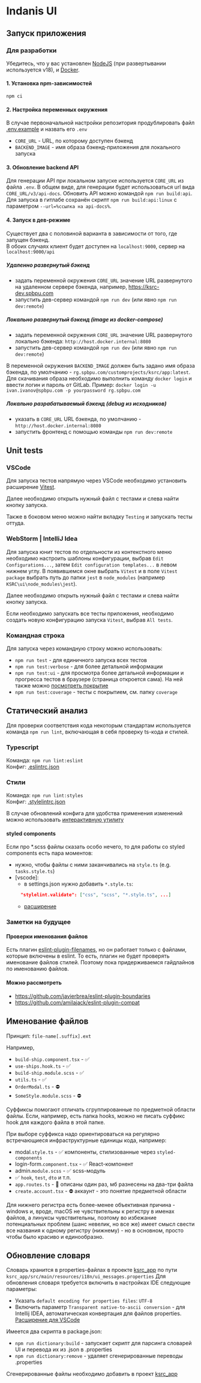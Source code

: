 # Indanis UI

## Запуск приложения


### Для разработки

Убедитесь, что у вас установлен [NodeJS](https://nodejs.org/en) (при развертывании используется v18), и [Docker](https://www.docker.com/).

#### 1. Установка npm-зависимостей 
```
npm ci
```

#### 2. Настройка переменных окружения

В случае первоначальной настройки репозитория продублировать файл [.env.example](./.env.example) и назвать его `.env`

- `CORE_URL` - URL, по которому доступен бэкенд
- `BACKEND_IMAGE` - имя образа бэкенд-приложения для локального запуска

#### 3. Обновление backend API

Для генерации API при локальном запуске используется `CORE_URL` из файла `.env`. В общем виде, для генерации будет использоваться url вида `CORE_URL/v3/api-docs`.
Обновить API можно командой `npm run build:api`.
Для запуска в гитлабе сохранён скрипт `npm run build:api:linux` с параметром  `--url=%ссылка на api-docs%`.

#### 4. Запуск в дев-режиме

Существует два с половиной варианта в зависимости от того, где запущен бэкенд.  
В обоих случаях клиент будет доступен на `localhost:9000`, сервер на `localhost:9000/api`

##### Удаленно развернутый бэкенд

- задать переменной окружения `CORE_URL` значение URL развернутого на удаленном сервере бэкенда, например, https://ksrc-dev.spbpu.com
- запустить дев-сервер командой `npm run dev` (или явно `npm run dev:remote`)

##### Локально развернутый бэкенд (image из docker-compose)

- задать переменной окружения `CORE_URL` значение URL развернутого локально бэкенда: `http://host.docker.internal:8080`
- запустить дев-сервер командой `npm run dev` (или явно `npm run dev:remote`)

В переменной окружения `BACKEND_IMAGE` должен быть задано имя образа бэкенда, по умолчанию - `rg.spbpu.com/customprojects/ksrc/app:latest`. Для скачивания образа необходимо выполнить команду `docker login` и ввести логин и пароль от GitLab. 
Пример: `docker login -u ivan.ivanov@spbpu.com -p yourpassword rg.spbpu.com` 


##### Локально разрабатываемый бэкенд (debug из исходников)

- указать в `CORE_URL` URL бэкенда, по умолчанию - `http://host.docker.internal:8080`
- запустить фронтенд с помощью команды `npm run dev:remote`

## Unit tests

### VSCode
Для запуска тестов напрямую через VSCode необходимо установить расширение [Vitest](https://marketplace.visualstudio.com/items?itemName=vitest.explorer).

Далее необходимо открыть нужный файл с тестами и слева найти кнопку запуска.

Также в боковом меню можно найти вкладку `Testing` и запускать тесты оттуда.

### WebStorm | IntelliJ Idea

Для запуска юнит тестов по отдельности из контекстного меню необходимо настроить шаблоны конфигурации, выбрав `Edit Configurations...`, затем `Edit configuration templates...` в левом нижнем углу. В появившемся окне выбрать `Vitest` и в поле `Vitest package` выбрать путь до папки `jest` в `node_modules` (например `KSRC\ui\node_modules\jest`).

Далее необходимо открыть нужный файл с тестами и слева найти кнопку запуска.

Если необходимо запускать все тесты приложения, необходимо создать новую конфигурацию запуска `Vitest`, выбрав `All tests`.

### Командная строка

Для запуска через командную строку можно использовать:
 - `npm run test` - для единичного запуска всех тестов
 - `npm run test:verbose` - для более детальной информации
 - `npm run test:ui` - для просмотра более детальной информации и прогресса тестов в браузере (страница откроется сама). На ней также можно [посмотреть покрытие](https://vitest.dev/guide/coverage#vitest-ui)
 - `npm run test:coverage` - тесты с покрытием, см. папку `coverage`

## Статический анализ

Для проверки соответствия кода некоторым стандартам используется команда `npm run lint`, включающая в себя проверку ts-кода и стилей.

### Typescript

Команда: `npm run lint:eslint`  
Конфиг: [.eslintrc.json](./.eslintrc.json)

### Стили

Команда: `npm run lint:styles`  
Конфиг: [.stylelintrc.json](./.stylelintrc.json)

В случае обновлений конфига для удобства применения изменений можно использовать [интерактивную утилиту](https://github.com/mizdra/eslint-interactive)

#### styled components

Если про *.scss файлы сказать особо нечего, то для работы со styled components есть пара моментов:

- нужно, чтобы файлы с ними заканчивались на `style.ts` (e.g. `tasks.style.ts`)
- [vscode]:
  - в settings.json нужно добавить `*.style.ts`:
  ```json
    "stylelint.validate": ["css", "scss", "*.style.ts", ...]
  ```
  - [расширение](https://marketplace.visualstudio.com/items?itemName=styled-components.vscode-styled-components) 



### Заметки на будущее

#### Проверки именования файлов

Есть плагин [eslint-plugin-filenames](https://www.npmjs.com/package/eslint-plugin-filenames), но он работает только с файлами, которые включены в eslint. То есть, плагин не будет проверять именование файлов стилей. Поэтому пока придерживаемся гайдлайнов по именованию файлов.

#### Можно рассмотреть
- https://github.com/javierbrea/eslint-plugin-boundaries
- https://github.com/amilajack/eslint-plugin-compat 


## Именование файлов

Принцип: `file-name[.suffix].ext`

Например,
- `build-ship.component.tsx` - ✅
- `use-ships.hook.ts` - ✅
- `build-ship.module.scss` - ✅
- `utils.ts` - ✅
- `OrderModal.ts` - ⛔
- `SomeStyle.module.scss` - ⛔

Суффиксы помогают отличать сгруппированные по предметной области файлы. Если, например, есть папка hooks, можно не писать суффикс hook для каждого файла в этой папке.

При выборе суффикса надо ориентироваться на регулярно встречающиеся инфраструктурные единицы кода, например:
- modal.`style.ts` - ✅ компоненты, стилизованные через `styled-components`
- login-form.`component.tsx` - ✅ React-компонент
- admin.`module.scss` - ✅ scss-модуль
- ✅ `hook`, `test`, `dto` и т.п.
- `app.routes.ts` - 🤔 описаны один раз, мб разнесены на два-три файла
- `create.account.tsx` - ⛔ аккаунт - это понятие предметной области

Для нижнего регистра есть более-менее объективная причина - windows и, вроде, macOS не чувствительны к регистру в именах файлов, а линуксы чувствительны, поэтому во избежание потенциальных проблем (шанс невелик, но все же) имеет смысл свести все названия к одному регистру (нижнему) - но в основном, просто чтобы было красиво и единообразно.

## Обновление словаря
Словарь хранится в properties-файлах в проекте [ksrc_app](https://gitlab.spbpu.com/customprojects/ksrc/app) по пути ```ksrc_app/src/main/resources/i18n/ui_messages.properties```
Для обновления словаря требуется включить в настройках IDE следующие параметры:
- Указать ```default encoding for properties files```: ```UTF-8```
- Включить параметр ```Transparent native-to-ascii conversion``` - для Intellij IDEA, автоматическая конвертация для файлов properties. [Расширение для VSCode](https://marketplace.visualstudio.com/items?itemName=cwan.native-ascii-converter)

Имеется два скрипта в package.json:
- ```npm run dictionary:build``` - запускает скрипт для парсинга словарей UI и перевода их из .json в .properties
- ```npm run dictionary:remove``` - удаляет сгенерированные переводы .properties

Сгенерированные файлы необходимо добавить в проект [ksrc_app](https://gitlab.spbpu.com/customprojects/ksrc/app)

